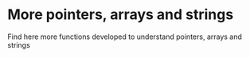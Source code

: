 # More pointers, arrays and strings

Find here more functions developed to understand pointers, arrays and strings